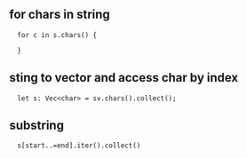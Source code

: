 

## for chars in string
```
  for c in s.chars() {
    
  }
```

## sting to vector and access char by index
```
  let s: Vec<char> = sv.chars().collect();
```


## substring
```
  s[start..=end].iter().collect()
```